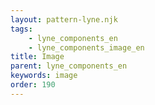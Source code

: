 ```yaml
---
layout: pattern-lyne.njk
tags: 
    - lyne_components_en
    - lyne_components_image_en
title: Image
parent: lyne_components_en
keywords: image
order: 190
---
```

